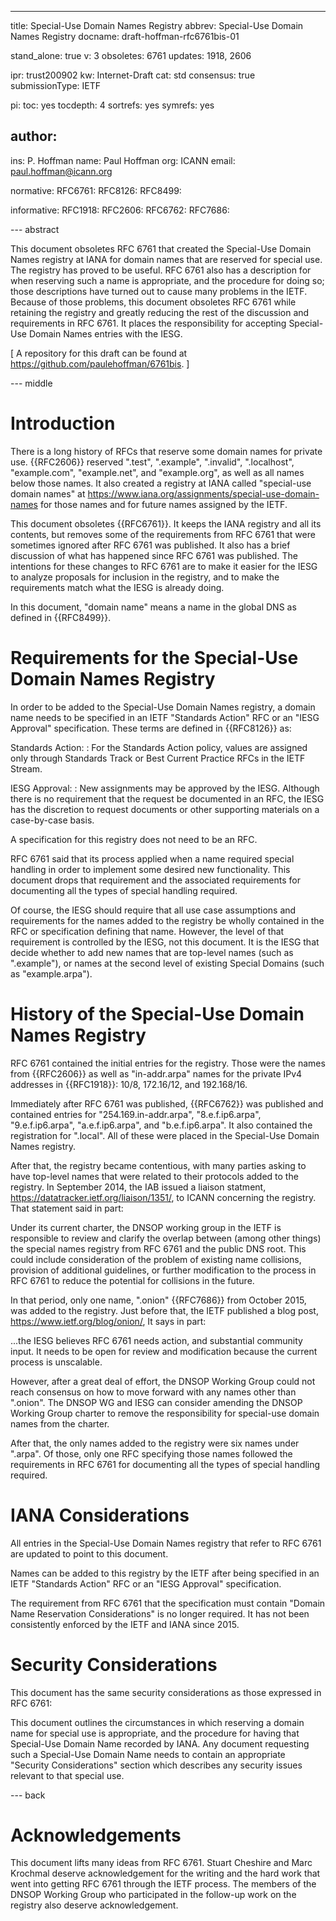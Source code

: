 ---
title: Special-Use Domain Names Registry
abbrev: Special-Use Domain Names Registry
docname: draft-hoffman-rfc6761bis-01

stand_alone: true
v: 3
obsoletes: 6761
updates: 1918, 2606

ipr: trust200902
kw: Internet-Draft
cat: std
consensus: true
submissionType: IETF

pi:
  toc: yes
  tocdepth: 4
  sortrefs: yes
  symrefs: yes

author:
 -
   ins: P. Hoffman
   name: Paul Hoffman
   org: ICANN
   email: paul.hoffman@icann.org

normative:
  RFC6761:
  RFC8126:
  RFC8499:

informative:
  RFC1918:
  RFC2606:
  RFC6762:
  RFC7686:

--- abstract

This document obsoletes RFC 6761 that created the Special-Use Domain Names registry at IANA for domain names that are reserved for special use.
The registry has proved to be useful. RFC 6761 also has a description for when reserving such a name is appropriate,
and the procedure for doing so; those descriptions have turned out to cause many problems in the IETF.
Because of those problems, this document obsoletes RFC 6761 while retaining the registry
and greatly reducing the rest of the discussion and requirements in RFC 6761. It places the responsibility for
accepting Special-Use Domain Names entries with the IESG.

\[ A repository for this draft can be found at <https://github.com/paulehoffman/6761bis>. \]


--- middle

# Introduction

There is a long history of RFCs that reserve some domain names for private use.
{{RFC2606}} reserved ".test", ".example", ".invalid", ".localhost", "example.com", "example.net", and "example.org",
as well as all names below those names.
It also created a registry at IANA called "special-use domain names"
at <https://www.iana.org/assignments/special-use-domain-names>
for those names and for future names assigned by the IETF.

This document obsoletes {{RFC6761}}.
It keeps the IANA registry and all its contents, but removes some of the requirements from RFC 6761 that were 
sometimes ignored after RFC 6761 was published.
It also has a brief discussion of what has happened since RFC 6761 was published.
The intentions for these changes to RFC 6761 are to make it easier for the IESG to analyze proposals for inclusion
in the registry, and to make the requirements match what the IESG is already doing.

In this document, "domain name" means a name in the global DNS as defined in {{RFC8499}}.


# Requirements for the Special-Use Domain Names Registry

In order to be added to the Special-Use Domain Names registry, a domain name needs to be specified
in an IETF "Standards Action" RFC or an "IESG Approval" specification. These terms are defined in {{RFC8126}}
as:

Standards Action:
: For the Standards Action policy, values are assigned only through
Standards Track or Best Current Practice RFCs in the IETF Stream.

IESG Approval:
: New assignments may be approved by the IESG.  Although there is no
requirement that the request be documented in an RFC, the IESG has
the discretion to request documents or other supporting materials on
a case-by-case basis.

A specification for this registry does not need to be an RFC.

RFC 6761 said that its process applied when a name required special handling in order to implement some desired new functionality.
This document drops that requirement and the associated requirements for documenting all the types of special handling required.

Of course, the IESG should require that all use case assumptions and requirements for the names added to the registry
be wholly contained in the RFC or specification defining that name.
However, the level of that requirement is controlled by the IESG, not this document.
It is the IESG that decide whether to add new names that are top-level names (such as ".example"),
or names at the second level of existing Special Domains (such as "example.arpa").


# History of the Special-Use Domain Names Registry

RFC 6761 contained the initial entries for the registry. Those were the names from {{RFC2606}} as well as
"in-addr.arpa" names for the private IPv4 addresses in {{RFC1918}}: 10/8, 172.16/12, and 192.168/16.

Immediately after RFC 6761 was published, {{RFC6762}} was published and contained entries for
"254.169.in-addr.arpa", "8.e.f.ip6.arpa", "9.e.f.ip6.arpa", "a.e.f.ip6.arpa", and "b.e.f.ip6.arpa".
It also contained the registration for ".local".
All of these were placed in the Special-Use Domain Names registry.

After that, the registry became contentious, with many parties asking to have top-level names that were related
to their protocols added to the registry. In September 2014, the IAB issued a liaison statment,
<https://datatracker.ietf.org/liaison/1351/>, to ICANN concerning the registry.
That statement said in part:

  Under its current charter, the DNSOP working group in the IETF is
  responsible to review and clarify the overlap between (among other
  things) the special names registry from RFC 6761 and the public DNS
  root. This could include consideration of the problem of existing name
  collisions, provision of additional guidelines, or further
  modification to the process in RFC 6761 to reduce the potential for
  collisions in the future.

In that period, only one name, ".onion" {{RFC7686}} from October 2015, was added to the registry.
Just before that, the IETF published a blog post, <https://www.ietf.org/blog/onion/>,
It says in part:

  ...the IESG believes RFC 6761 needs action, and substantial community
  input. It needs to be open for review and modification because the
  current process is unscalable. 

However, after a great deal of effort, the DNSOP Working Group could not reach consensus on how to move forward with any names
other than ".onion".
The DNSOP WG and IESG can consider amending the DNSOP Working Group charter to remove the responsibility for
special-use domain names from the charter.

After that, the only names added to the registry were six names under ".arpa".
Of those, only one RFC specifying those names followed the requirements in RFC 6761 for documenting
all the types of special handling required.


# IANA Considerations

All entries in the Special-Use Domain Names registry that refer to RFC 6761 are updated to point to this document.

Names can be added to this registry by the IETF after being specified in an IETF "Standards Action" RFC or an "IESG Approval" specification.

The requirement from RFC 6761 that the specification must contain "Domain Name Reservation Considerations" is no longer required.
It has not been consistently enforced by the IETF and IANA since 2015.


# Security Considerations

This document has the same security considerations as those expressed in RFC 6761:

This document outlines the circumstances in which reserving a domain
name for special use is appropriate, and the procedure for having
that Special-Use Domain Name recorded by IANA.  Any document
requesting such a Special-Use Domain Name needs to contain an
appropriate "Security Considerations" section which describes any
security issues relevant to that special use.


--- back

# Acknowledgements

This document lifts many ideas from RFC 6761.
Stuart Cheshire and Marc Krochmal deserve acknowledgement for the writing and the hard work
that went into getting RFC 6761 through the IETF process.
The members of the DNSOP Working Group who participated in the follow-up work on the registry also deserve acknowledgement.
